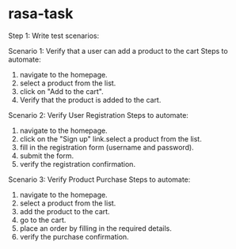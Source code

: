 # rasa-task
Step 1: Write test scenarios:

Scenario 1: Verify that a user can add a product to the cart
Steps to automate:
1. navigate to the homepage.
2. select a product from the list.
3. click on "Add to the cart".
4. Verify that the product is added to the cart.

Scenario 2: Verify User Registration
Steps to automate:
1. navigate to the homepage.
2. click on the "Sign up" link.select a product from the list.
3. fill in the registration form (username and password).
4. submit the form.
5. verify the registration confirmation.


Scenario 3: Verify Product Purchase
Steps to automate:
1. navigate to the homepage.
2. select a product from the list.
3. add the product to the cart.
4. go to the cart.
5. place an order by filling in the required details.
6. verify the purchase confirmation. 
